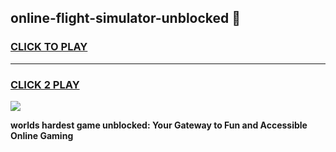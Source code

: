 
## online-flight-simulator-unblocked 👋
<h3>
<a href="https://premium.freeplayer.one?title=online-flight-simulator-unblocked&ref=14F">CLICK TO PLAY</a></h3>
<hr>

<h3>
<a href="https://premium.freeplayer.one?title=online-flight-simulator-unblocked&ref=14F">CLICK 2 PLAY</a>
  
</h3>

<a href="https://premium.freeplayer.one?title=online-flight-simulator-unblocked&ref=12F/"><img src="https://clearcache.store/games.png"></a>


**worlds hardest game unblocked: Your Gateway to Fun and Accessible Online Gaming**
